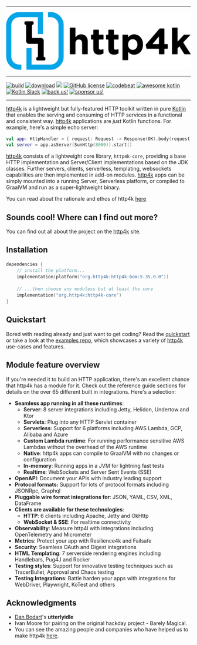 <div class="github">

<hr/>

<picture>
  <img src="logo.png" alt="http4k logo">
</picture>

<hr/>

<a href="https://github.com/http4k/http4k/actions/workflows/build.yaml"><img alt="build" src="https://github.com/http4k/http4k/actions/workflows/build.yaml/badge.svg"></a>
<a href="https://mvnrepository.com/artifact/org.http4k"><img alt="download" src="https://img.shields.io/maven-central/v/org.http4k/http4k-core"></a>
<a href="https://codecov.io/gh/http4k/http4k"><img src="https://codecov.io/gh/http4k/http4k/branch/master/graph/badge.svg" /></a>
<a href="http://www.apache.org/licenses/LICENSE-2.0"><img alt="GitHub license" src="https://img.shields.io/badge/license-Apache%20License%202.0-blue.svg?style=flat"></a>
<a href="https://codebeat.co/projects/github-com-http4k-http4k-master"><img alt="codebeat" src="https://codebeat.co/badges/5b369ed4-af27-46f4-ad9c-a307d900617e"></a>
<a href="https://kotlin.link"><img alt="awesome kotlin" src="https://kotlin.link/awesome-kotlin.svg"></a>
<a href="https://opencollective.com/http4k"><img alt="Kotlin Slack" src="https://img.shields.io/badge/chat-kotlin%20slack-orange.svg"></a>
<a href="https://opencollective.com/http4k"><img alt="back us!" src="https://opencollective.com/http4k/backers/badge.svg"></a>
<a href="https://opencollective.com/http4k"><img alt="sponsor us!" src="https://opencollective.com/http4k/sponsors/badge.svg"></a>

<hr/>

</div>

[http4k] is a lightweight but fully-featured HTTP toolkit written in pure [Kotlin](https://kotlinlang.org/) that enables the serving and consuming of HTTP
services in a functional and consistent way. [http4k] applications are *just* Kotlin functions. For example, here's a simple echo server:

```kotlin
val app: HttpHandler = { request: Request -> Response(OK).body(request.body) }
val server = app.asServer(SunHttp(8000)).start()
```

[http4k] consists of a lightweight core library, `http4k-core`, providing a base HTTP implementation and Server/Client implementations based on the JDK classes.
Further servers, clients, serverless, templating, websockets capabilities are then implemented in add-on modules. [http4k] apps can be simply mounted into a
running Server, Serverless platform, or compiled to GraalVM and run as a super-lightweight binary.

You can read about the rationale and ethos of http4k [here](https://http4k.org/rationale)

<div class="github">
<h2>Sounds cool! Where can I find out more?</h2>

You can find out all about the project on the [http4k] site.
</div>

## Installation
```kotlin
dependencies {
    // install the platform...
    implementation(platform("org.http4k:http4k-bom:5.35.0.0"))

    // ...then choose any moduless but at least the core
    implementation("org.http4k:http4k-core")
}
```

## Quickstart

Bored with reading already and just want to get coding? Read the [quickstart](https://www.http4k.org/quickstart/) or take a look at
the [examples repo](https://github.com/http4k/examples), which
showcases a variety of [http4k] use-cases and features.

## Module feature overview

If you're needed it to build an HTTP application, there's an excellent chance that http4k has a module for it. Check out the reference guide sections for
details on the over 65 different built in integrations. Here's a selection:

- **Seamless app running in all these runtimes**:
    - **Server**: 8 server integrations including Jetty, Helidon, Undertow and Ktor
    - **Servlets**: Plug into any HTTP Servlet container
    - **Serverless**: Support for 6 platforms including AWS Lambda, GCP, Alibaba and Azure
    - **Custom Lambda runtime**: For running performance sensitive AWS Lambdas without the overhead of the AWS runtime
    - **Native**: http4k apps can compile to GraalVM with no changes or configuration
    - **In-memory**: Running apps in a JVM for lightning fast tests
    - **Realtime**: WebSockets and Server Sent Events (SSE)
- **OpenAPI**: Document your APIs with industry leading support
- **Protocol formats:** Support for lots of protocol formats including JSONRpc, Graphql
- **Pluggable wire format integrations for**: JSON, YAML, CSV, XML, DataFrame
- **Clients are available for these technologies**:
    - **HTTP**: 6 clients including Apache, Jetty and OkHttp
    - **WebSocket & SSE**: For realtime connectivity
- **Observability**: Measure http4l with integrations including OpenTelemetry and Micrometer
- **Metrics**: Protect your app with Resilience4k and Failsafe
- **Security**: Seamless OAuth and Digest integrations
- **HTML Templating**: 7 serverside rendering engines including Handlebars, Pug4J and Rocker
- **Testing styles**: Support for innovative testing techniques such as TracerBullet, Approval and Chaos testing
- **Testing Integrations**: Battle harden your apps with integrations for WebDriver, Playwright, KoTest and others

## Acknowledgments

* [Dan Bodart](https://twitter.com/DanielBodart)'s **utterlyidle**
* Ivan Moore for pairing on the original hackday project - Barely Magical.
* You can see the amazing people and companies who have helped us to make http4k [here](https://http4k.org/community).

[http4k]: https://http4k.org 
